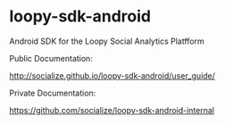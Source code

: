 loopy-sdk-android
=================

Android SDK for the Loopy Social Analytics Platfform

Public Documentation: 

http://socialize.github.io/loopy-sdk-android/user_guide/

Private Documentation:

https://github.com/socialize/loopy-sdk-android-internal


